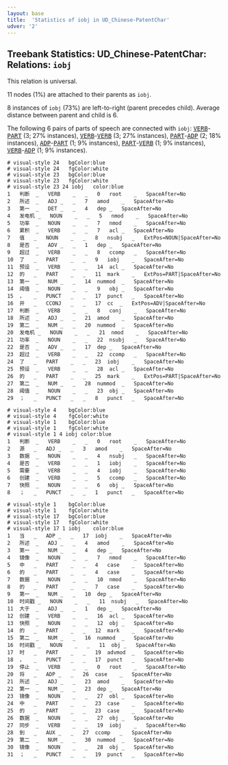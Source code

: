 ```yaml
---
layout: base
title:  'Statistics of iobj in UD_Chinese-PatentChar'
udver: '2'
---
```


## Treebank Statistics: UD_Chinese-PatentChar: Relations: `iobj`

This relation is universal.

11 nodes (1%) are attached to their parents as `iobj`.

8 instances of `iobj` (73%) are left-to-right (parent precedes child).
Average distance between parent and child is 6.

The following 6 pairs of parts of speech are connected with `iobj`: <tt><a href="zh_patentchar-pos-VERB.html">VERB</a></tt>-<tt><a href="zh_patentchar-pos-PART.html">PART</a></tt> (3; 27% instances), <tt><a href="zh_patentchar-pos-VERB.html">VERB</a></tt>-<tt><a href="zh_patentchar-pos-VERB.html">VERB</a></tt> (3; 27% instances), <tt><a href="zh_patentchar-pos-PART.html">PART</a></tt>-<tt><a href="zh_patentchar-pos-ADP.html">ADP</a></tt> (2; 18% instances), <tt><a href="zh_patentchar-pos-ADP.html">ADP</a></tt>-<tt><a href="zh_patentchar-pos-PART.html">PART</a></tt> (1; 9% instances), <tt><a href="zh_patentchar-pos-PART.html">PART</a></tt>-<tt><a href="zh_patentchar-pos-VERB.html">VERB</a></tt> (1; 9% instances), <tt><a href="zh_patentchar-pos-VERB.html">VERB</a></tt>-<tt><a href="zh_patentchar-pos-ADP.html">ADP</a></tt> (1; 9% instances).


~~~ conllu
# visual-style 24	bgColor:blue
# visual-style 24	fgColor:white
# visual-style 23	bgColor:blue
# visual-style 23	fgColor:white
# visual-style 23 24 iobj	color:blue
1	判断	_	VERB	_	_	0	root	_	SpaceAfter=No
2	所述	_	ADJ	_	_	7	amod	_	SpaceAfter=No
3	第一	_	DET	_	_	4	dep	_	SpaceAfter=No
4	发电机	_	NOUN	_	_	5	nmod	_	SpaceAfter=No
5	功率	_	NOUN	_	_	7	nmod	_	SpaceAfter=No
6	累积	_	VERB	_	_	7	acl	_	SpaceAfter=No
7	值	_	NOUN	_	_	8	nsubj	_	ExtPos=NOUN|SpaceAfter=No
8	是否	_	ADV	_	_	1	dep	_	SpaceAfter=No
9	超过	_	VERB	_	_	8	ccomp	_	SpaceAfter=No
10	了	_	PART	_	_	9	iobj	_	SpaceAfter=No
11	预设	_	VERB	_	_	14	acl	_	SpaceAfter=No
12	的	_	PART	_	_	11	mark	_	ExtPos=PART|SpaceAfter=No
13	第一	_	NUM	_	_	14	nummod	_	SpaceAfter=No
14	阈值	_	NOUN	_	_	9	obj	_	SpaceAfter=No
15	，	_	PUNCT	_	_	17	punct	_	SpaceAfter=No
16	并	_	CCONJ	_	_	17	cc	_	ExtPos=ADV|SpaceAfter=No
17	判断	_	VERB	_	_	8	conj	_	SpaceAfter=No
18	所述	_	ADJ	_	_	21	amod	_	SpaceAfter=No
19	第二	_	NUM	_	_	20	nummod	_	SpaceAfter=No
20	发电机	_	NOUN	_	_	21	nmod	_	SpaceAfter=No
21	功率	_	NOUN	_	_	22	nsubj	_	SpaceAfter=No
22	是否	_	ADV	_	_	17	dep	_	SpaceAfter=No
23	超过	_	VERB	_	_	22	ccomp	_	SpaceAfter=No
24	了	_	PART	_	_	23	iobj	_	SpaceAfter=No
25	预设	_	VERB	_	_	28	acl	_	SpaceAfter=No
26	的	_	PART	_	_	25	mark	_	ExtPos=PART|SpaceAfter=No
27	第二	_	NUM	_	_	28	nummod	_	SpaceAfter=No
28	阈值	_	NOUN	_	_	23	obj	_	SpaceAfter=No
29	；	_	PUNCT	_	_	8	punct	_	SpaceAfter=No

~~~


~~~ conllu
# visual-style 4	bgColor:blue
# visual-style 4	fgColor:white
# visual-style 1	bgColor:blue
# visual-style 1	fgColor:white
# visual-style 1 4 iobj	color:blue
1	判断	_	VERB	_	_	0	root	_	SpaceAfter=No
2	源	_	ADJ	_	_	3	amod	_	SpaceAfter=No
3	数据	_	NOUN	_	_	4	nsubj	_	SpaceAfter=No
4	是否	_	VERB	_	_	1	iobj	_	SpaceAfter=No
5	需要	_	VERB	_	_	4	iobj	_	SpaceAfter=No
6	创建	_	VERB	_	_	5	ccomp	_	SpaceAfter=No
7	快照	_	NOUN	_	_	6	obj	_	SpaceAfter=No
8	；	_	PUNCT	_	_	1	punct	_	SpaceAfter=No

~~~


~~~ conllu
# visual-style 1	bgColor:blue
# visual-style 1	fgColor:white
# visual-style 17	bgColor:blue
# visual-style 17	fgColor:white
# visual-style 17 1 iobj	color:blue
1	当	_	ADP	_	_	17	iobj	_	SpaceAfter=No
2	所述	_	ADJ	_	_	4	amod	_	SpaceAfter=No
3	第一	_	NUM	_	_	4	dep	_	SpaceAfter=No
4	镜像	_	NOUN	_	_	7	nmod	_	SpaceAfter=No
5	中	_	PART	_	_	4	case	_	SpaceAfter=No
6	的	_	PART	_	_	4	case	_	SpaceAfter=No
7	数据	_	NOUN	_	_	10	nmod	_	SpaceAfter=No
8	的	_	PART	_	_	7	case	_	SpaceAfter=No
9	第一	_	NUM	_	_	10	dep	_	SpaceAfter=No
10	时间戳	_	NOUN	_	_	11	nsubj	_	SpaceAfter=No
11	大于	_	ADJ	_	_	1	dep	_	SpaceAfter=No
12	创建	_	VERB	_	_	16	acl	_	SpaceAfter=No
13	快照	_	NOUN	_	_	12	obj	_	SpaceAfter=No
14	的	_	PART	_	_	12	mark	_	SpaceAfter=No
15	第二	_	NUM	_	_	16	nummod	_	SpaceAfter=No
16	时间戳	_	NOUN	_	_	11	obj	_	SpaceAfter=No
17	时	_	PART	_	_	19	advmod	_	SpaceAfter=No
18	，	_	PUNCT	_	_	17	punct	_	SpaceAfter=No
19	停止	_	VERB	_	_	0	root	_	SpaceAfter=No
20	将	_	ADP	_	_	26	case	_	SpaceAfter=No
21	所述	_	ADJ	_	_	23	amod	_	SpaceAfter=No
22	第一	_	NUM	_	_	23	dep	_	SpaceAfter=No
23	镜像	_	NOUN	_	_	27	obl	_	SpaceAfter=No
24	中	_	PART	_	_	23	case	_	SpaceAfter=No
25	的	_	PART	_	_	23	case	_	SpaceAfter=No
26	数据	_	NOUN	_	_	27	obj	_	SpaceAfter=No
27	同步	_	VERB	_	_	19	iobj	_	SpaceAfter=No
28	到	_	AUX	_	_	27	ccomp	_	SpaceAfter=No
29	第二	_	NUM	_	_	30	nummod	_	SpaceAfter=No
30	镜像	_	NOUN	_	_	28	obj	_	SpaceAfter=No
31	；	_	PUNCT	_	_	19	punct	_	SpaceAfter=No

~~~


